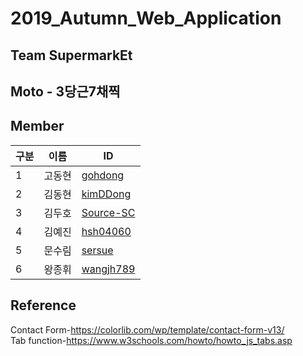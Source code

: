 # 2019_Autumn_Web_Application
## Team SupermarkEt
## Moto - 3당근7채찍
## Member


 구분| 이름 |ID|
----|-----|---|
1   |고동현|[gohdong](https://github.com/gohdong)
2   |김동현|[kimDDong](https://github.com/kimDDong)
3   |김두호|[Source-SC](https://github.com/Source-SC)
4   |김예진|[hsh04060](https://github.com/hsh04060)
5   |문수림|[sersue](https://github.com/sersue)
6   |왕종휘|[wangjh789](https://github.com/wangjh789)


## Reference
Contact Form-https://colorlib.com/wp/template/contact-form-v13/  
Tab function-https://www.w3schools.com/howto/howto_js_tabs.asp

